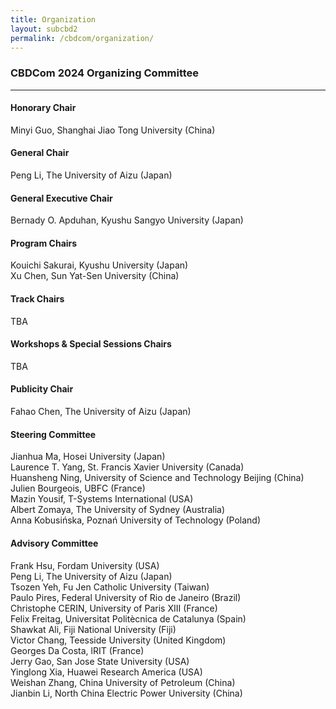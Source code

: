 ```yaml
---
title: Organization
layout: subcbd2
permalink: /cbdcom/organization/
---
```



<h3>CBDCom 2024 Organizing Committee</h3>

<hr/>

<h4>Honorary Chair</h4>
Minyi Guo, Shanghai Jiao Tong University (China)

<h4>General Chair</h4>
Peng Li, The University of Aizu (Japan)

<h4>General Executive Chair</h4>
Bernady O. Apduhan, Kyushu Sangyo University (Japan)

<h4>Program Chairs</h4>
Kouichi Sakurai, Kyushu University (Japan)<br>
Xu Chen, Sun Yat-Sen University (China)

<h4>Track Chairs</h4>
TBA

<h4>Workshops & Special Sessions Chairs</h4>
TBA

<h4>Publicity Chair</h4>
Fahao Chen, The University of Aizu (Japan)

<h4>Steering Committee</h4>
Jianhua Ma, Hosei University (Japan)<br>
Laurence T. Yang, St. Francis Xavier University (Canada)<br>
Huansheng Ning, University of Science and Technology Beijing (China)<br>
Julien Bourgeois, UBFC (France)<br>
Mazin Yousif, T-Systems International (USA)<br>
Albert Zomaya, The University of Sydney (Australia)<br>
Anna Kobusińska, Poznań University of Technology (Poland)

<h4>Advisory Committee</h4>
Frank Hsu, Fordam University (USA)<br>
Peng Li, The University of Aizu (Japan)<br>
Tsozen Yeh, Fu Jen Catholic University (Taiwan)<br>
Paulo Pires, Federal University of Rio de Janeiro (Brazil)<br>
Christophe CERIN, University of Paris XIII (France) <br>
Felix Freitag, Universitat Politècnica de Catalunya (Spain)<br>
Shawkat Ali, Fiji National University (Fiji)<br>
Victor Chang, Teesside University (United Kingdom)<br>
Georges Da Costa, lRIT (France)<br>
Jerry Gao, San Jose State University (USA)<br>
Yinglong Xia, Huawei Research America (USA)<br>
Weishan Zhang, China University of Petroleum (China)<br>
Jianbin Li, North China Electric Power University (China)

